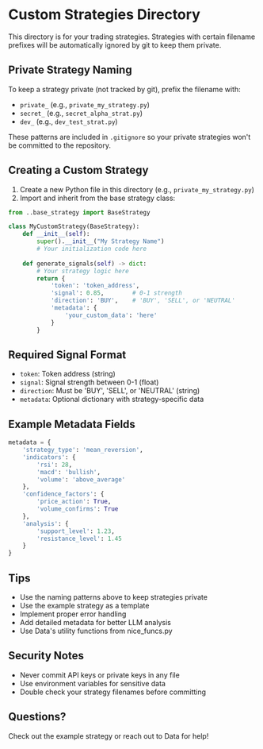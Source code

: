 #  Custom Strategies Directory

This directory is for your trading strategies. Strategies with certain filename prefixes will be automatically ignored by git to keep them private.

## Private Strategy Naming
To keep a strategy private (not tracked by git), prefix the filename with:
- `private_` (e.g., `private_my_strategy.py`)
- `secret_` (e.g., `secret_alpha_strat.py`) 
- `dev_` (e.g., `dev_test_strat.py`)

These patterns are included in `.gitignore` so your private strategies won't be committed to the repository.

## Creating a Custom Strategy

1. Create a new Python file in this directory (e.g., `private_my_strategy.py`)
2. Import and inherit from the base strategy class:
```python
from ..base_strategy import BaseStrategy

class MyCustomStrategy(BaseStrategy):
    def __init__(self):
        super().__init__("My Strategy Name")
        # Your initialization code here
    
    def generate_signals(self) -> dict:
        # Your strategy logic here
        return {
            'token': 'token_address',
            'signal': 0.85,        # 0-1 strength
            'direction': 'BUY',    # 'BUY', 'SELL', or 'NEUTRAL'
            'metadata': {
                'your_custom_data': 'here'
            }
        }
```

## Required Signal Format
- `token`: Token address (string)
- `signal`: Signal strength between 0-1 (float)
- `direction`: Must be 'BUY', 'SELL', or 'NEUTRAL' (string)
- `metadata`: Optional dictionary with strategy-specific data

## Example Metadata Fields
```python
metadata = {
    'strategy_type': 'mean_reversion',
    'indicators': {
        'rsi': 28,
        'macd': 'bullish',
        'volume': 'above_average'
    },
    'confidence_factors': {
        'price_action': True,
        'volume_confirms': True
    },
    'analysis': {
        'support_level': 1.23,
        'resistance_level': 1.45
    }
}
```

## Tips
- Use the naming patterns above to keep strategies private
- Use the example strategy as a template
- Implement proper error handling
- Add detailed metadata for better LLM analysis
- Use Data's utility functions from nice_funcs.py

## Security Notes
- Never commit API keys or private keys in any file
- Use environment variables for sensitive data
- Double check your strategy filenames before committing

## Questions?
Check out the example strategy or reach out to Data for help!       